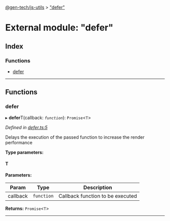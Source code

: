 [@gen-tech/js-utils](../README.md) > ["defer"](../modules/_defer_.md)

# External module: "defer"

## Index

### Functions

* [defer](_defer_.md#defer)

---

## Functions

<a id="defer"></a>

###  defer

▸ **defer**T(callback: *`function`*): `Promise`<`T`>

*Defined in [defer.ts:5](https://github.com/gen-tech/js-utils/blob/b26de53/src/defer.ts#L5)*

Delays the execution of the passed function to increase the render performance

**Type parameters:**

#### T 
**Parameters:**

| Param | Type | Description |
| ------ | ------ | ------ |
| callback | `function` |  Callback function to be executed |

**Returns:** `Promise`<`T`>

___


